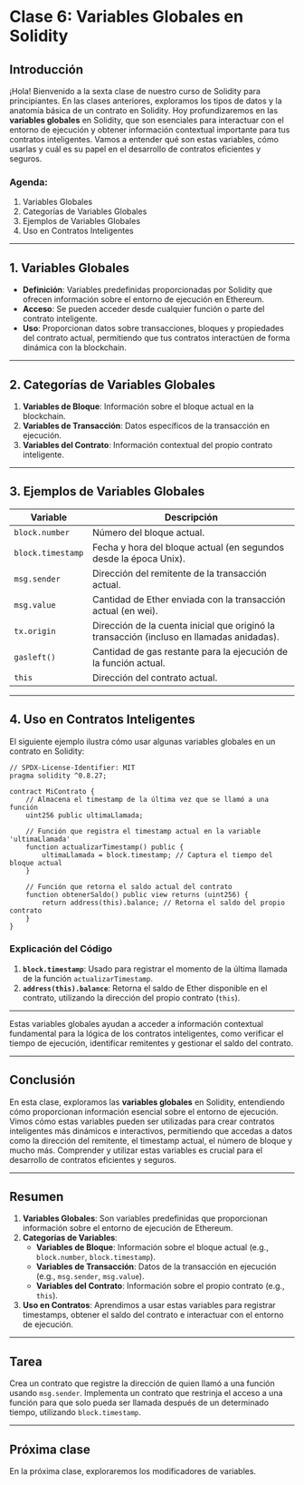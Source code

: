 # Clase 6: **Variables Globales en Solidity**

## Introducción

¡Hola! Bienvenido a la sexta clase de nuestro curso de Solidity para principiantes. En las clases anteriores, exploramos los tipos de datos y la anatomía básica de un contrato en Solidity. Hoy profundizaremos en las **variables globales** en Solidity, que son esenciales para interactuar con el entorno de ejecución y obtener información contextual importante para tus contratos inteligentes. Vamos a entender qué son estas variables, cómo usarlas y cuál es su papel en el desarrollo de contratos eficientes y seguros.

### Agenda:

1. Variables Globales  
2. Categorías de Variables Globales  
3. Ejemplos de Variables Globales  
4. Uso en Contratos Inteligentes  

---

## 1. Variables Globales

- **Definición**: Variables predefinidas proporcionadas por Solidity que ofrecen información sobre el entorno de ejecución en Ethereum.  
- **Acceso**: Se pueden acceder desde cualquier función o parte del contrato inteligente.  
- **Uso**: Proporcionan datos sobre transacciones, bloques y propiedades del contrato actual, permitiendo que tus contratos interactúen de forma dinámica con la blockchain.  

---

## 2. Categorías de Variables Globales

1. **Variables de Bloque**: Información sobre el bloque actual en la blockchain.  
2. **Variables de Transacción**: Datos específicos de la transacción en ejecución.  
3. **Variables del Contrato**: Información contextual del propio contrato inteligente.  

---

## 3. Ejemplos de Variables Globales

| Variable            | Descripción                                                                                      |
|---------------------|--------------------------------------------------------------------------------------------------|
| `block.number`      | Número del bloque actual.                                                                        |
| `block.timestamp`   | Fecha y hora del bloque actual (en segundos desde la época Unix).                                |
| `msg.sender`        | Dirección del remitente de la transacción actual.                                                |
| `msg.value`         | Cantidad de Ether enviada con la transacción actual (en wei).                                    |
| `tx.origin`         | Dirección de la cuenta inicial que originó la transacción (incluso en llamadas anidadas).        |
| `gasleft()`         | Cantidad de gas restante para la ejecución de la función actual.                                 |
| `this`              | Dirección del contrato actual.                                                                  |

---

## 4. Uso en Contratos Inteligentes

El siguiente ejemplo ilustra cómo usar algunas variables globales en un contrato en Solidity:

```solidity
// SPDX-License-Identifier: MIT
pragma solidity ^0.8.27;

contract MiContrato {
    // Almacena el timestamp de la última vez que se llamó a una función
    uint256 public ultimaLlamada;

    // Función que registra el timestamp actual en la variable 'ultimaLlamada'
    function actualizarTimestamp() public {
        ultimaLlamada = block.timestamp; // Captura el tiempo del bloque actual
    }

    // Función que retorna el saldo actual del contrato
    function obtenerSaldo() public view returns (uint256) {
        return address(this).balance; // Retorna el saldo del propio contrato
    }
}
```

### Explicación del Código

1. **`block.timestamp`**: Usado para registrar el momento de la última llamada de la función `actualizarTimestamp`.  
2. **`address(this).balance`**: Retorna el saldo de Ether disponible en el contrato, utilizando la dirección del propio contrato (`this`).  

---

Estas variables globales ayudan a acceder a información contextual fundamental para la lógica de los contratos inteligentes, como verificar el tiempo de ejecución, identificar remitentes y gestionar el saldo del contrato.

---

## Conclusión

En esta clase, exploramos las **variables globales** en Solidity, entendiendo cómo proporcionan información esencial sobre el entorno de ejecución. Vimos cómo estas variables pueden ser utilizadas para crear contratos inteligentes más dinámicos e interactivos, permitiendo que accedas a datos como la dirección del remitente, el timestamp actual, el número de bloque y mucho más. Comprender y utilizar estas variables es crucial para el desarrollo de contratos eficientes y seguros.

---

## Resumen

1. **Variables Globales**: Son variables predefinidas que proporcionan información sobre el entorno de ejecución de Ethereum.  
2. **Categorías de Variables**:
   - **Variables de Bloque**: Información sobre el bloque actual (e.g., `block.number`, `block.timestamp`).  
   - **Variables de Transacción**: Datos de la transacción en ejecución (e.g., `msg.sender`, `msg.value`).  
   - **Variables del Contrato**: Información sobre el propio contrato (e.g., `this`).  
3. **Uso en Contratos**: Aprendimos a usar estas variables para registrar timestamps, obtener el saldo del contrato e interactuar con el entorno de ejecución.  

---

## Tarea

Crea un contrato que registre la dirección de quien llamó a una función usando `msg.sender`. Implementa un contrato que restrinja el acceso a una función para que solo pueda ser llamada después de un determinado tiempo, utilizando `block.timestamp`.  

---

## Próxima clase

En la próxima clase, exploraremos los modificadores de variables.  
